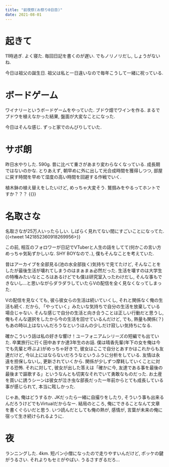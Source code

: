 ```yaml
---
title: "前夜祭(お祭り0日目)"
date: 2021-08-01
---
```


# 起きて
11時過ぎ. よく寝た. 毎回日記を書くのが遅い. でもノリノリだし, しょうがないね.

今日は祖父の誕生日. 祖父は私と一日違いなので毎年こうして一緒に祝っている.

# ボードゲーム
ワイナリーというボードゲームをやっていた. ブドウ畑でワインを作る. まるでブドウを植えなかった結果, 盤面が大変なことになった.

今日はそんな感じ. ずっと家でのんびりしていた.

# サボ朗
昨日水やりした. 590g. 昔に比べて重さがあまり変わらなくなっている. 成長期ではないのかな. とりあえず, 朝早めに外に出して光合成時間を獲得しつつ, 部屋に戻す時間を早めて湿度の高い時間を回避する作戦でいく.

植木鉢の植え替えをしたいけど, めっちゃ大変そう. 鷲掴みをやるってホントですか？？？
{{<youtube EL5LAoFrZNA>}}
# 名取さな
名取さなが25万人いったらしい. しばらく見れてない間にすごいことになってた.
{{<tweet 1421852360918269956>}}

この前, 相互のフォロワーが日記でVTuberと人生の話をしてて(何かこの言い方めっちゃ気恥ずかしいな. SHY BOYなので..), 僕もそんなことを考えていた.

昔はアーカイブを全部見る(池の水全部抜く)気持ちで見てたけど, そんなことをしたが最後生活が壊れてしまうのはまぁまぁ必然だった. 生活を壊すのは大学生の特権みたいなところはあるけどでも僕は研究室入ったわけだし, そんな事もできないし...と思いながらダラダラしていたらVの配信を全く見なくなってしまった.

Vの配信を見なくても, 彼ら彼女らの生活は続いていくし, それと関係なく俺の生活も続く. だから, 「やっていく」みたいな気持ちで自分の生活を放棄している場合じゃない.
そんな感じで自分の生活と向き合うことは正しい行動だと思うし, 俺もそんな選択をしたから今の生活を回せているんだけど, でも, 熱量も関係(？)もあの時以上はないんだろうなというほんの少しだけ寂しい気持ちになる.

確かこういう話は私の好きな響け！ユーフォニアムシリーズの短編でも出ていた. 卒業旅行に行く田中あすか達3年生のお話. 僕は晴香先輩(年下の女を俺は今でも先輩と呼ぶよ)がめっちゃ好きで, 彼女はここで自分とあすかはこれからも友達だけど, 今以上にはならないだろうなというふうに分析をしている. 友情は永遠を担保しないし, 更新されていくから.
関係が少しずつ摩耗していくことに対する恐怖. それに対して, 彼女が出した答えは「確かに今, 友達である事を最後の最後まで謳歌する」というなんとも切実なそれでいて勇敢なものだった. お土産を買いに誘うシーンは彼女が泣き虫な部長だった一年前からとても成長している事が感じられて, 本当に眩しかった.

じゃあ, 俺はどうするか. JKだったら一緒に自撮りをしたり, そういう事も出来るんだろうけどでもVirtualだからなー. 結局のところ, 俺にできることなんて文章を書くぐらいだと思う. いつ読んだとしても俺の熱が, 感情が, 言葉が未来の俺に宿って生き続けられるように.
# 夜
ランニングした. 4km. 短パン小僧になったので走りやすいんだけど, ポッケの鍵がうるさい. それよりもセミがやばい. うるさすぎるだろ...